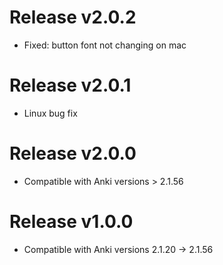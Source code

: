 # Release v2.0.2

- Fixed: button font not changing on mac

# Release v2.0.1

- Linux bug fix

# Release v2.0.0

- Compatible with Anki versions > 2.1.56

# Release v1.0.0

- Compatible with Anki versions 2.1.20 -> 2.1.56
